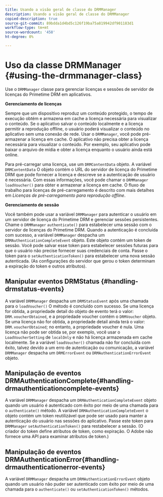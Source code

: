 ```yaml
---
title: Usando a visão geral de classe do DRMManager
description: Usando a visão geral de classe do DRMManager
copied-description: true
source-git-commit: 89bdda1d4bd5c126f19ba75a819942df901183d1
workflow-type: tm+mt
source-wordcount: '458'
ht-degree: 0%

---
```



# Uso da classe DRMManager {#using-the-drmmanager-class}

Use o `DRMManager` classe para gerenciar licenças e sessões de servidor de licenças do Primetime DRM em aplicativos.

**Gerenciamento de licenças**

Sempre que um dispositivo reproduz um conteúdo protegido, o tempo de execução obtém e armazena em cache a licença necessária para visualizar o conteúdo. Se o aplicativo salvar o conteúdo localmente e a licença permitir a reprodução offline, o usuário poderá visualizar o conteúdo no aplicativo sem uma conexão de rede. Usar o `DRMManager`, você pode pré-armazenar a licença em cache. O aplicativo não precisa obter a licença necessária para visualizar o conteúdo. Por exemplo, seu aplicativo pode baixar o arquivo de mídia e obter a licença enquanto o usuário ainda está online.

Para pré-carregar uma licença, use um `DRMContentData` objeto. A variável `DRMContentData` O objeto contém o URL do servidor de licença do Primetime DRM que pode fornecer a licença e descreve se a autenticação de usuário é necessária. Com essas informações, você pode chamar o `DRMManager` `loadVoucher()` para obter e armazenar a licença em cache. O fluxo de trabalho para licenças de pré-carregamento é descrito com mais detalhes em *Licenças de pré-carregamento para reprodução offline*.

**Gerenciamento de sessão**

Você também pode usar a variável `DRMManager` para autenticar o usuário em um servidor de licença do Primetime DRM e gerenciar sessões persistentes. Chame o `DRMManager` `authenticate()` para estabelecer uma sessão com o servidor de licenças do Primetime DRM. Quando a autenticação é concluída com sucesso, a variável `DRMManager` despacha um `DRMAuthenticationCompleteEvent` objeto. Este objeto contém um token de sessão. Você pode salvar esse token para estabelecer sessões futuras para que o usuário não precise fornecer suas credenciais de conta. Passe o token para o `setAuthenticationToken()` para estabelecer uma nova sessão autenticada. (As configurações do servidor que gerou o token determinam a expiração do token e outros atributos).

## Manipular eventos DRMStatus {#handling-drmstatus-events}

A variável `DRMManager` despacha um `DRMStatusEvent` após uma chamada para o `loadVoucher()` O método é concluído com sucesso. Se uma licença for obtida, a propriedade detail do objeto de evento terá o valor: `DRM.voucherObtained`, e a propriedade voucher contém o `DRMVoucher` objeto. Se uma licença não for obtida, a propriedade detail ainda terá o valor: `DRM.voucherObtained`; no entanto, a propriedade voucher é nula. Uma licença não pode ser obtida se, por exemplo, você usar o `LoadVoucherSetting` de `localOnly` e não há licença armazenada em cache localmente. Se a variável `loadVoucher()` chamada não for concluída com êxito, talvez devido a um erro de autenticação ou comunicação, a variável `DRMManager` despacha um `DRMErrorEvent` ou `DRMAuthenticationErrorEvent` objeto.

## Manipulação de eventos DRMAuthenticationComplete{#handling-drmauthenticationcomplete-events}

A variável `DRMManager` despacha um `DRMAuthenticationCompleteEvent` objeto quando um usuário é autenticado com êxito por meio de uma chamada para o `authenticate()` método. A variável `DRMAuthenticationCompleteEvent` o objeto contém um token reutilizável que pode ser usado para manter a autenticação do usuário nas sessões do aplicativo. Passe este token para `DRMManager` `setAuthenticationToken()` para restabelecer a sessão. (O criador do token define atributos de token, como expiração. O Adobe não fornece uma API para examinar atributos de token.)

## Manipulação de eventos DRMAuthenticationError{#handling-drmauthenticationerror-events}

A variável `DRMManager` despacha um `DRMAuthenticationErrorEvent` objeto quando um usuário não puder ser autenticado com êxito por meio de uma chamada para o `authenticate()` ou `setAuthenticationToken()` métodos.